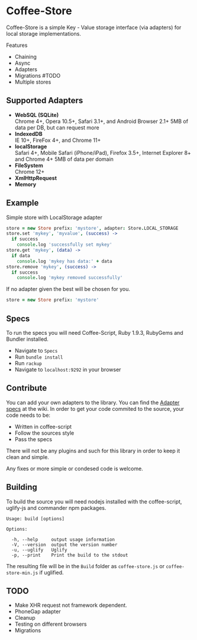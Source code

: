 Coffee-Store
============

Coffee-Store is a simple Key - Value storage interface (via adapters) for local storage implementations.

Features

* Chaining
* Async
* Adapters
* Migrations #TODO
* Multiple stores

## Supported Adapters
* **WebSQL (SQLite)**  
Chrome 4+, Opera 10.5+, Safari 3.1+, and Android Browser 2.1+
5MB of data per DB, but can request more
* **IndexedDB**  
IE 10+, FireFox 4+, and Chrome 11+
* **localStorage**  
Safari 4+, Mobile Safari (iPhone/iPad), Firefox 3.5+, Internet Explorer 8+ and Chrome 4+
5MB of data per domain
* **FileSystem**    
Chrome 12+
* **XmlHttpRequest**
* **Memory**

## Example
Simple store with LocalStorage adapter

```coffeescript
store = new Store prefix: 'mystore', adapter: Store.LOCAL_STORAGE
store.set 'mykey', 'myvalue', (success) ->
  if success
    console.log 'successfully set mykey'
store.get 'mykey', (data) ->
  if data
    console.log 'mykey has data:' + data
store.remove 'mykey', (success) ->
  if success
    console.log 'mykey removed successfully'
```

If no adapter given the best will be chosen for you.

```coffeescript
store = new Store prefix: 'mystore'
```

## Specs
To run the specs you will need Coffee-Script, Ruby 1.9.3, RubyGems and Bundler installed.

* Navigate to `Specs`
* Run `bundle install`
* Run `rackup`
* Navigate to `localhost:9292` in your browser

## Contribute
You can add your own adapters to the library. You can find the [Adapter specs](https://github.com/gdotdesign/KVStore/wiki/Adapter-Specification) at the wiki. In order to get your code commited to the source, your code needs to be:

* Written in coffee-script
* Follow the sources style
* Pass the specs

There will not be any plugins and such for this library in order to keep it clean and simple.

Any fixes or more simple or condesed code is welcome.

## Building
To build the source you will need nodejs installed with the coffee-script, uglify-js and commander npm packages.

```
Usage: build [options]

Options:

  -h, --help     output usage information
  -V, --version  output the version number
  -u, --uglify   Uglify
  -p, --print    Print the build to the stdout
```

The resulting file will be in the `Build` folder as `coffee-store.js` or `coffee-store-min.js` if uglified.

## TODO

* Make XHR request not framework dependent.
* PhoneGap adapter
* Cleanup
* Testing on different browsers
* Migrations
